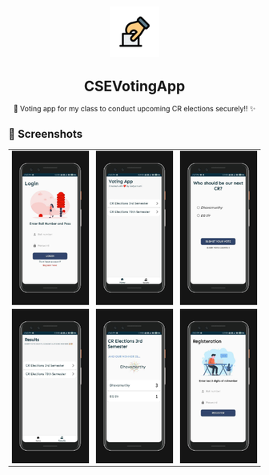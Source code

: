 


<div align="center">
  <img width="100px" src="https://github.com/MrSPD-2703/CSEVotingApp/blob/master/app/src/main/ic_launcher-playstore.png"/>
</div>
<h1 align="center">CSEVotingApp</h1>
<p align="center">🧧 Voting app for my class to conduct upcoming CR elections securely!! ✨</p>

## 📸 Screenshots

||||
|:----------------------------------------:|:-----------------------------------------:|:-----------------------------------------: |
| ![Imgur](https://github.com/MrSPD-2703/CSEVotingApp/blob/master/screenshots/photo_2020-06-28_14-48-37.jpg) | ![Imgur](https://github.com/MrSPD-2703/CSEVotingApp/blob/master/screenshots/photo_2020-06-28_14-48-34.jpg) | ![Imgur](https://github.com/MrSPD-2703/CSEVotingApp/blob/master/screenshots/photo_2020-06-28_14-48-32.jpg) |
| ![Imgur](https://github.com/MrSPD-2703/CSEVotingApp/blob/master/screenshots/photo_2020-06-28_14-48-35.jpg) | ![Imgur](https://github.com/MrSPD-2703/CSEVotingApp/blob/master/screenshots/photo_2020-06-28_14-48-36.jpg) | ![Imgur](https://github.com/MrSPD-2703/CSEVotingApp/blob/master/screenshots/photo_2020-06-28_15-02-47.jpg) |
